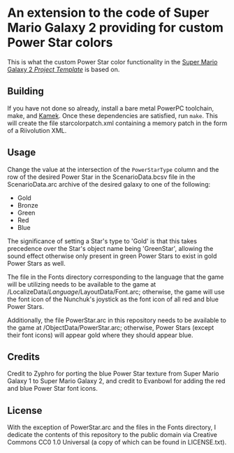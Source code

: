 # An extension to the code of Super Mario Galaxy 2 providing for custom Power Star colors

This is what the custom Power Star color functionality in the [Super Mario Galaxy 2 *Project Template*](https://github.com/SunakazeKun/SMG2-Project-Template) is based on.

## Building

If you have not done so already, install a bare metal PowerPC toolchain, make, and [Kamek](https://github.com/Treeki/Kamek). Once these dependencies are satisfied, run `make`. This will create the file starcolorpatch.xml containing a memory patch in the form of a Riivolution XML.

## Usage

Change the value at the intersection of the `PowerStarType` column and the row of the desired Power Star in the ScenarioData.bcsv file in the ScenarioData.arc archive of the desired galaxy to one of the following:

* Gold
* Bronze
* Green
* Red
* Blue

The significance of setting a Star's type to 'Gold' is that this takes precedence over the Star's object name being 'GreenStar', allowing the sound effect otherwise only present in green Power Stars to exist in gold Power Stars as well.

The file in the Fonts directory corresponding to the language that the game will be utilizing needs to be available to the game at /LocalizeData/*Language*/LayoutData/Font.arc; otherwise, the game will use the font icon of the Nunchuk's joystick as the font icon of all red and blue Power Stars.

Additionally, the file PowerStar.arc in this repository needs to be available to the game at /ObjectData/PowerStar.arc; otherwise, Power Stars \(except their font icons\) will appear gold where they should appear blue.

## Credits

Credit to Zyphro for porting the blue Power Star texture from Super Mario Galaxy 1 to Super Mario Galaxy 2, and credit to Evanbowl for adding the red and blue Power Star font icons.

## License

With the exception of PowerStar.arc and the files in the Fonts directory, I dedicate the contents of this repository to the public domain via Creative Commons CC0 1.0 Universal \(a copy of which can be found in LICENSE.txt\).
